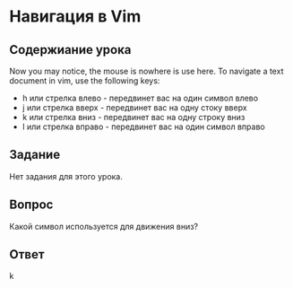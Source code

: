 # Навигация в Vim

## Содержиание урока

Now you may notice, the mouse is nowhere is use here. To navigate a text document in vim, use the following keys: 

<ul>
<li>h или стрелка влево - передвинет вас на один символ влево</li>
<li>j или стрелка вверх - передвинет вас на одну стоку вверх</li>
<li>k или стрелка вниз - передвинет вас на одну строку вниз</li>
<li>l или стрелка вправо - передвинет вас на один символ вправо</li>
</ul>

## Задание

Нет задания для этого урока.

## Вопрос

Какой символ используется для движения вниз?

## Ответ

k